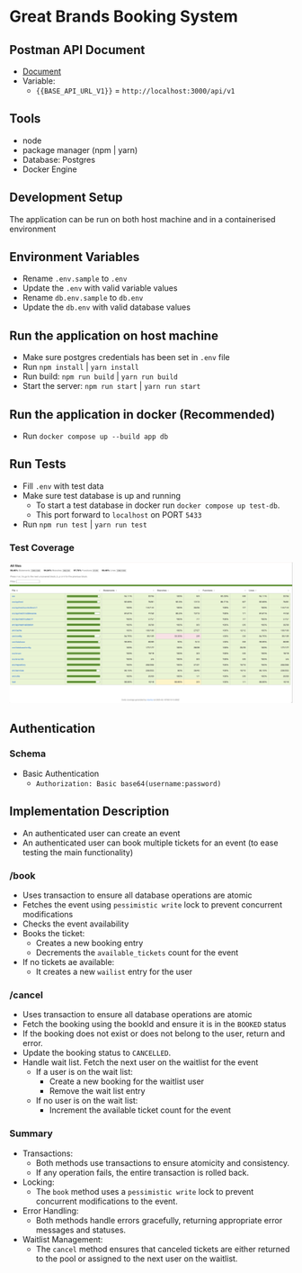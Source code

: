# Great Brands Booking System

## Postman API Document
- [Document](https://documenter.getpostman.com/view/16722310/2sAYX9mzyZ)
- Variable:
  - `{{BASE_API_URL_V1}}` = `http://localhost:3000/api/v1`

## Tools
- node
- package manager (npm | yarn)
- Database: Postgres
- Docker Engine

## Development Setup
The application can be run on both host machine and in a containerised environment

## Environment Variables
- Rename `.env.sample` to `.env`
- Update the `.env` with valid variable values
- Rename `db.env.sample` to `db.env`
- Update the `db.env` with valid database values

## Run the application on host machine
- Make sure postgres credentials has been set in `.env` file
- Run `npm install` | `yarn install`
- Run build: `npm run build` | `yarn run build`
- Start the server: `npm run start` | `yarn run start`

## Run the application in docker (Recommended)
- Run `docker compose up --build app db`

## Run Tests
- Fill `.env` with test data
- Make sure test database is up and running
  - To start a test database in docker run `docker compose up test-db`.
  - This port forward to `localhost` on PORT `5433`
- Run `npm run test` | `yarn run test`

### Test Coverage
<p align="center">
  <img src="report/test/image/coverage.png" alt="Centered Image" width="750" height="250"/>
</p>

## Authentication

### Schema
- Basic Authentication
  - `Authorization: Basic base64(username:password)`

## Implementation Description
- An authenticated user can create an event
- An authenticated user can book multiple tickets for an event (to ease testing the main functionality)

### /book
- Uses transaction to ensure all database operations are atomic
- Fetches the event using `pessimistic write` lock to prevent concurrent modifications
- Checks the event availability
- Books the ticket:
  - Creates a new booking entry
  - Decrements the `available_tickets` count for the event
- If no tickets ae available:
  - It creates a new `wailist` entry for the user

### /cancel
- Uses transaction to ensure all database operations are atomic
- Fetch the booking using the bookId and ensure it is in the `BOOKED` status
- If the booking does not exist or does not belong to the user, return and error.
- Update the booking status to `CANCELLED`.
- Handle wait list. Fetch the next user on the waitlist for the event
  - If a user is on the wait list:
    - Create a new booking for the waitlist user
    - Remove the wait list entry
  - If no user is on the wait list:
    - Increment the available ticket count for the event

### Summary
- Transactions:
  - Both methods use transactions to ensure atomicity and consistency.
  - If any operation fails, the entire transaction is rolled back.
- Locking:
  - The `book` method uses a `pessimistic write` lock to prevent concurrent modifications to the event.
- Error Handling:
  - Both methods handle errors gracefully, returning appropriate error messages and statuses.
- Waitlist Management:
  - The `cancel` method ensures that canceled tickets are either returned to the pool or assigned to the next user on the waitlist.
